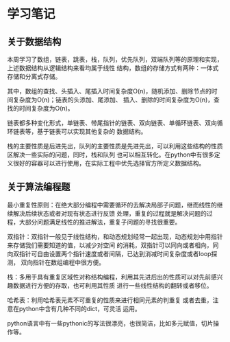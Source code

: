 # 学习笔记

## 关于数据结构

本周学习了数组，链表，跳表，栈，队列，优先队列，双端队列等的原理和实现，上述数据结构从逻辑结构来看均属于线性
结构，数组的存储方式有两种：一体式存储和分离式存储。

其中，数组的查找、头插入、尾插入时间复杂度O(n)，随机添加、删除节点的时间复杂度为O(n)；链表的头添加、尾添加、
插入、删除的时间复杂度为O(n)，查找的时间复杂度为O(n)。

链表都多种变化形式，单链表、带尾指针的链表、双向链表、单循环链表、双向循环链表等，基于链表可以实现其他复杂的
数据结构。

栈的主要性质是后进先出，队列的主要性质是先进先出，可以利用这些结构的性质区解决一些实际的问题，同时，栈和队列
也可以相互转化。在python中有很多定义很好的容器可以进行使用，在实际工程中优先选择官方所定义数据结构。

## 关于算法编程题

最小重复性原则：在绝大部分编程中需要循环的去解决局部子问题，继而线性的继续解决后续状态或者对现有状态进行反馈
处理，重复的过程就是解决问题的过程，大部分问题满足线性的推进解法，重复子问题的寻找很重要。

双指针：双指针一般见于线性结构，和动态规划经常一起出现，动态规划中用指针来存储我们需要知道的值，以减少对空间
的消耗，双指针可以同向或者相向，同向双指针可自由设置两个指针速度或者间隔，已达到消减时间复杂度或者loop探测，
双向指针在数组编程中很方便。

栈：多用于具有重复区域性对称结构编程，利用其先进后出的性质可以对先前感兴趣数据进行方便的存取，也可利用其性质
进行一些线性结构的翻转或者移位。

哈希表：利用哈希表元素不可重复的性质来进行相同元素的判重复 或者去重，注意在python中含有几种不同的dict，可灵活
运用。

python语言中有一些pythonic的写法很漂亮，也很简洁，比如多元赋值，切片操作等。
